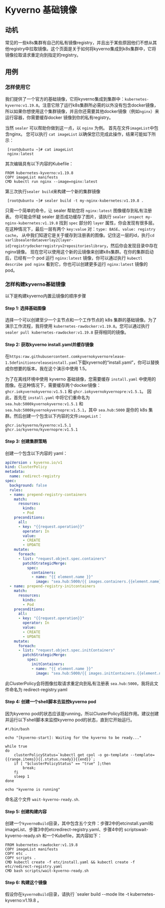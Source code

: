 # Kyverno 基础镜像

## 动机

常见的一些k8s集群有自己的私有镜像registry，并且出于某些原因他们不想从其他registry中拉取镜像。这个页面是关于如何将kyverno集成到k8s集群中，它将镜像拉取请求重定向到指定的registry。

## 用例

### 怎样使用它

我们提供了一个官方的基础镜像，它将kyverno集成到集群中：`kubernetes-kyverno:v1.19.8`。注意它除了运行k8s集群所必需的以外没有包含docker镜像，所以如果你想使用这个集群镜像，并且你还需要其他docker镜像（例如`nginx`）来运行容器，你需要缓存docker 镜像到你的私有registry。

当然 `sealer` 可以帮助你做到这一点，以 `nginx` 为例。
首先在文件`imageList`中包含nginx。
您可以执行 `cat imageList` 以确保您已完成此操作，结果可能如下所示：
```
 [root@ubuntu ~]# cat imageList
 nginx:latest
```

其次编辑具有以下内容的Kubefile：

```
FROM kubernetes-kyverno:v1.19.8
COPY imageList manifests
CMD kubectl run nginx --image=nginx:latest
```

第三次执行`sealer build`来构建一个新的集群镜像

```
 [root@ubuntu ~]# sealer build -t my-nginx-kubernetes:v1.19.8 .
```

只需一个简单的命令，让 sealer 帮助您将 `nginx:latest` 图像缓存到私有注册表。
你可能会怀疑 sealer 是否成功缓存了图片，请执行 `sealer inspect my-nginx-kubernetes:v1.19.8` 找到 `spec` 部分的 `layer` 属性，你会发现有很多层。在这种情况下，最后一层有两个 `key:value` 对：`type: BASE`、`value: registry cache`，
从中我们知道它是关于缓存到注册表的图像。记住这一层的id，执行`cd varlibsealerdataoverlay2{layer-id}registrydockerregistryv2repositorieslibrary`，然后你会发现目录中存在nginx镜像。
现在您可以使用这个新的云镜像来创建k8s集群。在你的集群启动后，已经有一个 pod 运行 `nginx:latest` 镜像，你可以通过执行 `kubectl describe pod nginx` 看到它，你也可以创建更多运行 `nginx:latest` 镜像的 pod。

### 怎样构建kyverno基础镜像

以下是构建kyverno内置云镜像的顺序步骤

#### Step 1: 选择基础图像

选择一个可以创建至少一个主节点和一个工作节点的 k8s 集群的基础镜像。为了演示工作流程，我将使用 `kubernetes-rawdocker:v1.19.8`。您可以通过执行 `sealer pull kubernetes-rawdocker:v1.19.8` 获得相同的镜像。

#### Step 2: 获取kyverno install.yaml并缓存镜像

在`https:raw.githubusercontent.comkyvernokyvernorelease-1.5definitionsreleaseinstall.yaml`下载kyverno的“install.yaml”，你可以替换成你想要的版本。我在这个演示中使用 1.5。

为了在离线环境中使用 kyverno 基础镜像，您需要缓存 `install.yaml` 中使用的图像。在这种情况下，需要缓存两个docker镜像：`ghcr.iokyvernokyverno:v1.5.1` 和 `ghcr.iokyvernokyvernopre:v1.5.1`。
因此，首先在 `install.yaml` 中将它们重命名为 `sea.hub:5000kyvernokyverno:v1.5.1` 和 `sea.hub:5000kyvernokyvernopre:v1.5.1`，其中 `sea.hub:5000` 是你的 k8s 集群。然后创建一个包含以下内容的文件`imageList`：
```
ghcr.io/kyverno/kyverno:v1.5.1
ghcr.io/kyverno/kyvernopre:v1.5.1
```

#### Step 3: 创建集群策略

创建一个包含以下内容的 yaml：

```yaml
apiVersion : kyverno.io/v1
kind: ClusterPolicy
metadata:
  name: redirect-registry
spec:
  background: false
  rules:
  - name: prepend-registry-containers
    match:
      resources:
        kinds:
        - Pod
    preconditions:
      all:
      - key: "{{request.operation}}"
        operator: In
        value:
        - CREATE
        - UPDATE
    mutate:
      foreach:
      - list: "request.object.spec.containers"
        patchStrategicMerge:
          spec:
            containers:
            - name: "{{ element.name }}"
              image: "sea.hub:5000/{{ images.containers.{{element.name}}.path}}:{{images.containers.{{element.name}}.tag}}"
  - name: prepend-registry-initcontainers
    match:
      resources:
        kinds:
        - Pod
    preconditions:
      all:
      - key: "{{request.operation}}"
        operator: In
        value:
        - CREATE
        - UPDATE
    mutate:
      foreach:
      - list: "request.object.spec.initContainers"
        patchStrategicMerge:
          spec:
            initContainers:
            - name: "{{ element.name }}"
              image: "sea.hub:5000/{{ images.initContainers.{{element.name}}.path}}:{{images.initContainers.{{element.name}}.tag}}"

```

此ClusterPolicy会将图像拉取请求重定向到私有注册表 `sea.hub:5000`，我将此文件命名为 redirect-registry.yaml

#### Step 4: 创建一个shell脚本去监控kyverno pod

因为kyverno pod的状态应该是running，所以ClusterPolicy将起作用。建议创建并运行以下shell脚本来监控kyverno pod的状态，直到它开始运行。

```shell
#!/bin/bash

echo "[kyverno-start]: Waiting for the kyverno to be ready..."

while true
do
    clusterPolicyStatus=`kubectl get cpol -o go-template --template={{range.items}}{{.status.ready}}{{end}}`;
    if [ "$clusterPolicyStatus" == "true" ];then
        break;
    fi
    sleep 1
done

echo "kyverno is running"
```

命名这个文件 `wait-kyverno-ready.sh`.

#### Step 5: 创建构建内容

创建一个`kyvernoBuild`目录，其中包含五个文件：步骤2中的etcinstall.yaml和imageList、步骤3中的etcredirect-registry.yaml、步骤4中的 scriptswait-kyverno-ready.sh 和一个Kubefile，其内容如下：

```shell
FROM kubernetes-rawdocker:v1.19.8
COPY imageList manifests
COPY etc .
COPY scripts .
CMD kubectl create -f etc/install.yaml && kubectl create -f etc/redirect-registry.yaml
CMD bash scripts/wait-kyverno-ready.sh
```

#### Step 6: 构建这个镜像

假设你在`kyvernoBuild`目录，请执行 `sealer build --mode lite -t kubernetes-kyverno:v1.19.8 。